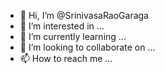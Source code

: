 - 👋 Hi, I’m @SrinivasaRaoGaraga
- 👀 I’m interested in ...
- 🌱 I’m currently learning ...
- 💞️ I’m looking to collaborate on ...
- 📫 How to reach me ...

<!---
SrinivasaRaoGaraga/SrinivasaRaoGaraga is a ✨ special ✨ repository because its `README.md` (this file) appears on your GitHub profile.
You can click the Preview link to take a look at your changes.
---!>
